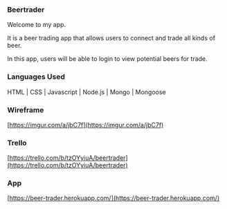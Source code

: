 ### Beertrader

Welcome to my app.

It is a beer trading app that allows users to connect and trade all kinds of beer.

In this app, users will be able to login to view potential beers for trade. 

### Languages Used

HTML  |  CSS  |  Javascript  |  Node.js  |  Mongo  |  Mongoose  

### Wireframe
[https://imgur.com/a/jbC7f](https://imgur.com/a/jbC7f)

### Trello
[https://trello.com/b/tzOYyiuA/beertrader](https://trello.com/b/tzOYyiuA/beertrader)

### App

[https://beer-trader.herokuapp.com/](https://beer-trader.herokuapp.com/)
